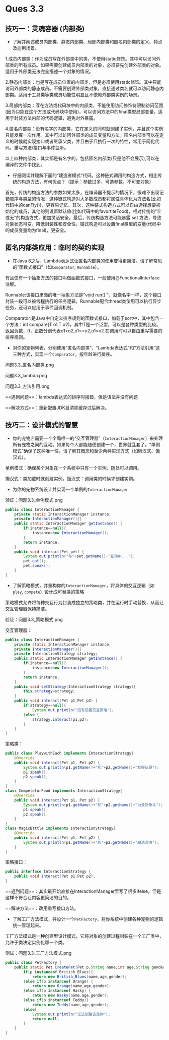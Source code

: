 # Ques 3.3

## 技巧一：灵魂容器 (内部类)

- 了解并阐述成员内部类、静态内部类、局部内部类和匿名内部类的定义、特点及适用场景。

1.成员内部类：作为成员写在外部类中的类，不使用static修饰。其中可以访问外部类的所有成员。如果需要创建成员内部类的对象，必须要先创建外部类的对象。适用于外部类无法完全描述一个对象的情况。

2.静态内部类：也是写在成员位置的内部类，但是必须使用static修饰。其中只能访问外部类的静态成员。不需要创建外部类对象，直接通过类名就可以访问静态内部类。适用于工具类等类成员功能性明显且不依赖外部类实例的场景。

3.局部内部类：写在方法或代码块中的内部类，不能使用访问修饰符限制访问范围(因为只能在这个方法或代码块中使用)，可以访问方法中的final类型局部变量。适用于封装方法内部的代码逻辑，避免对外暴露。

4.匿名内部类：没有名字的内部类，它在定义的同时就创建了实例，并且这个实例只能发挥一次作用。其中可以访问外部类的成员变量和方法。匿名内部类可以在定义的时候就实现接口或者继承父类，并且由于只执行一次的特性，常用于简化代码，重写方法/接口与事件监听。

以上四种内部类，其实都是有名字的，包括匿名内部类(只是他不会展示),可以在编译的文件中找到。

- 仔细阅读并理解下面的“建造者模式”代码。这种链式调用的构造方式，相比传统的构造方法，有何优点？（提示：参数过多、可选参数、不可变对象）

首先，传统的构造方法的参数如果太多，在编译器不提示的情况下，很难不出现记错顺序与类型的情况，这种链式构造对大多数成员都将属性具体化为方法名(比如代码中的canFly())，更容易记忆。其次，这种链式构造方式可以自由选择想要初始化的成员，其他的则设置默认值(比如代码中的favortiteFood)，相对传统的“全或无”的构造方式，更加灵活安全。最后，传统构造方法可能暴露 set 方法，导致对象状态可变，降低封装性和安全性，链式构造可以设置final类型的变量(代码中的成员变量均为final)，更安全。

## 匿名内部类应用：临时的契约实现

- 在Java 8之后，Lambda表达式让匿名内部类的使用变得更简洁。请了解常见的“函数式接口”（如`Comparator`, `Runnable`）。

有且仅有一个抽象方法的接口叫做函数式接口，一般使用@FunctionalInterface注解。

Runnable:该接口里面的唯一抽象方法是"void run() "，就像名字一样，这个接口封装一段可以被线程执行的任务逻辑。Runnable配合thread类使用可以执行异步任务，还可以应用于事件回调机制。

Comparator:是Java中自定义排序规则的函数式接口，加载于sort中，其中包含一个方法：int compare(T o1,T o2)，其中T是一个泛型，可以是各种类型的比较。返回负数，0，正数分别代表o1<o2,o1==o2,o1>o2.在调用时可以自由重写需要的排序规则。

- 对你的宠物列表，分别使用“匿名内部类”、“Lambda表达式”和“方法引用”这三种方式，实现一个`Comparator`，按年龄进行排序。

问题3.3_匿名内部类.png

问题3.3_lambda.png

问题3.3_方法引用.png

==遇到问题==：lambda表达式的排序时报错，但是语法并没有问题

==解决方式==：重新配置JDK且清除缓存过后解决。

## 技巧二：设计模式的智慧

- 你的宠物店需要一个全局唯一的“交互管理器”（`InteractionManager`）来处理所有宠物之间的互动。如果每个人都能随便创建一个，世界就乱套了。“单例模式”确保了这种唯一性。请了解其概念和至少两种实现方式（如懒汉式、饿汉式）。

单例模式：确保某个对象在一个系统中只有一个实例，随处可以调用。

懒汉式：类加载时就创建实例。饿汉式：调用类的时候才创建实例。

- 为你的宠物系统设计并实现一个单例的`InteractionManager`

验证：问题3.3_单例模式.png

```java
public class InteractionManager {
    private static InteractionManager instance;
    private InteractionManager(){}
    public static InteractionManager getInstance() {
        if(instance==null){
            instance=new InteractionManager();
        }
        return instance;
    }
    public void interact(Pet pet) {
        System.out.println("与"+pet.getName()+"互动中...");
        pet.eat();
        pet.speak();
    }
}
```

- 了解策略模式，并重构你的`InteractionManager`，将具体的交互逻辑（如`play`, `compete`）设计成可替换的策略

策略模式允许将每种交互行为封装成独立的策略类，并在运行时手动替换，从而让交互管理器保持简洁。

验证：问题3.3_策略模式.png

交互管理器：

```java
public class InteractionManager {
    private static InteractionManager instance;
    private InteractionManager(){}
    private InteractionStrategy strategy;
    public static InteractionManager getInstance() {
        if(instance==null){
            instance=new InteractionManager();
        }
        return instance;
    }
    public void setStrategy(InteractionStrategy strategy){
        this.strategy=strategy;
    }
    public void interact(Pet p1,Pet p2) {
        if(strategy==null){
            System.out.println("没有设置交互策略");
        }else {
            strategy.interact(p1,p2);
        }
    }
}
```

策略类：

```java
public class PlaywithEach implements InteractionStrategy{
    @Override
    public void interact(Pet p1, Pet p2) {
        System.out.println(p1.getName()+"和"+p2.getName()+"友好玩耍");
        p1.speak();
        p2.speak();
    }
}
class CompeteforFood implements InteractionStrategy{
    @Override
    public void interact(Pet p1, Pet p2) {
        System.out.println(p1.getName()+"和"+p2.getName()+"为食物争斗");
        p1.speak();
        p2.speak();
    }
}
class MagicBattle implements InteractionStrategy{
    @Override
    public void interact(Pet p1, Pet p2) {
        System.out.println(p1.getName()+"和"+p2.getName()+"魔法对决");
    }
}
```

策略接口：

```java
public interface InteractionStrategy {
    public void interact(Pet p1,Pet p2);
}
```

==遇到问题==：其实最开始直接在InteractionManager里写了很多ifelse，但是这样不符合让内容更简洁的目的。

==解决方法==：改用重写接口方法。

- 了解工厂方法模式，并设计一个`PetFactory`，将你系统中创建各种宠物的逻辑统一管理起来。

工厂方法模式是一种创建型设计模式，它将对象的创建过程封装在一个工厂类中，允许子类决定实例化哪一个类。

测试：问题3.3_工厂方法模式.png

```java
public class PetFactory {
    public static Pet CreatePet(Pet p,String name,int age,String gender){
        if(p instanceof British_Blues){
            return new British_Blues(name,age,gender);
        }else if(p instanceof Orange) {
            return new Orange(name,age,gender);
        }else if(p instanceof Hasky) {
            return new Hasky(name,age,gender);
        }else if(p instanceof Teddy){
            return new Teddy(name,age,gender);
        }else{
            System.out.println("无法创建该宠物");
            return null;
        }
    }
}
```